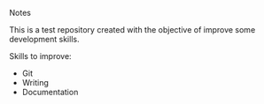 Notes

This is a test repository created with the objective of improve some development skills.

Skills to improve:

- Git 
- Writing
- Documentation
